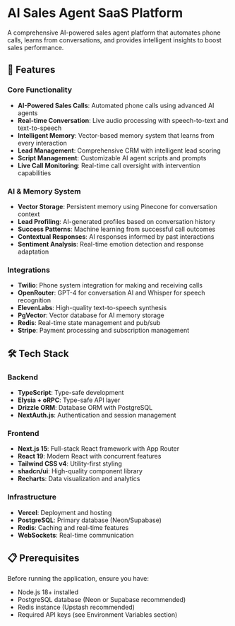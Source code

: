 # AI Sales Agent SaaS Platform

A comprehensive AI-powered sales agent platform that automates phone calls, learns from conversations, and provides intelligent insights to boost sales performance.

## 🚀 Features

### Core Functionality
- **AI-Powered Sales Calls**: Automated phone calls using advanced AI agents
- **Real-time Conversation**: Live audio processing with speech-to-text and text-to-speech
- **Intelligent Memory**: Vector-based memory system that learns from every interaction
- **Lead Management**: Comprehensive CRM with intelligent lead scoring
- **Script Management**: Customizable AI agent scripts and prompts
- **Live Call Monitoring**: Real-time call oversight with intervention capabilities

### AI & Memory System
- **Vector Storage**: Persistent memory using Pinecone for conversation context
- **Lead Profiling**: AI-generated profiles based on conversation history
- **Success Patterns**: Machine learning from successful call outcomes
- **Contextual Responses**: AI responses informed by past interactions
- **Sentiment Analysis**: Real-time emotion detection and response adaptation

### Integrations
- **Twilio**: Phone system integration for making and receiving calls
- **OpenRouter**: GPT-4 for conversation AI and Whisper for speech recognition
- **ElevenLabs**: High-quality text-to-speech synthesis
- **PgVector**: Vector database for AI memory storage
- **Redis**: Real-time state management and pub/sub
- **Stripe**: Payment processing and subscription management

## 🛠️ Tech Stack

### Backend
- **TypeScript**: Type-safe development
- **Elysia + oRPC**: Type-safe API layer
- **Drizzle ORM**: Database ORM with PostgreSQL
- **NextAuth.js**: Authentication and session management

### Frontend
- **Next.js 15**: Full-stack React framework with App Router
- **React 19**: Modern React with concurrent features
- **Tailwind CSS v4**: Utility-first styling
- **shadcn/ui**: High-quality component library
- **Recharts**: Data visualization and analytics

### Infrastructure
- **Vercel**: Deployment and hosting
- **PostgreSQL**: Primary database (Neon/Supabase)
- **Redis**: Caching and real-time features
- **WebSockets**: Real-time communication

## 📋 Prerequisites

Before running the application, ensure you have:

- Node.js 18+ installed
- PostgreSQL database (Neon or Supabase recommended)
- Redis instance (Upstash recommended)
- Required API keys (see Environment Variables section)
